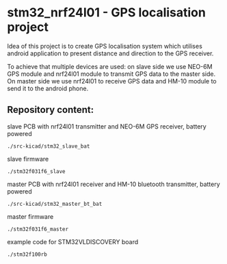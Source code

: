 # stm32_nrf24l01 - GPS localisation project

Idea of this project is to create GPS localisation system which utilises android
application to present distance and direction to the GPS receiver.

To achieve that multiple devices are used: on slave side we use NEO-6M GPS
module and nrf24l01 module to transmit GPS data to the master side.
On master side we use nrf24l01 to receive GPS data and HM-10 module to send it
to the android phone.

## Repository content:

slave PCB with nrf24l01 transmitter and NEO-6M GPS receiver, battery powered

    ./src-kicad/stm32_slave_bat

slave firmware

    ./stm32f031f6_slave

master PCB with nrf24l01 receiver and HM-10 bluetooth transmitter, battery powered

    ./src-kicad/stm32_master_bt_bat

master firmware

    ./stm32f031f6_master

example code for STM32VLDISCOVERY board

    ./stm32f100rb
